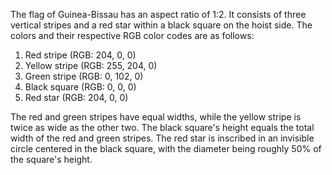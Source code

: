 The flag of Guinea-Bissau has an aspect ratio of 1:2. It consists of three vertical stripes and a red star within a black square on the hoist side. The colors and their respective RGB color codes are as follows:

1. Red stripe (RGB: 204, 0, 0)
2. Yellow stripe (RGB: 255, 204, 0)
3. Green stripe (RGB: 0, 102, 0)
4. Black square (RGB: 0, 0, 0)
5. Red star (RGB: 204, 0, 0)

The red and green stripes have equal widths, while the yellow stripe is twice as wide as the other two. The black square's height equals the total width of the red and green stripes. The red star is inscribed in an invisible circle centered in the black square, with the diameter being roughly 50% of the square's height.